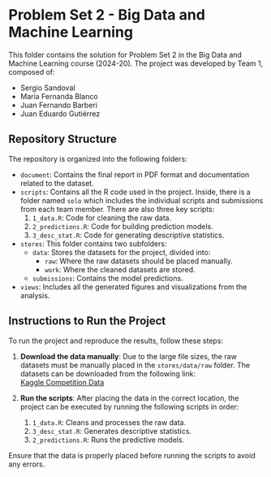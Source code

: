# Problem Set 2 - Big Data and Machine Learning

This folder contains the solution for Problem Set 2 in the Big Data and Machine Learning course (2024-20). The project was developed by Team 1, composed of:
- Sergio Sandoval
- María Fernanda Blanco
- Juan Fernando Barberi
- Juan Eduardo Gutiérrez

## Repository Structure

The repository is organized into the following folders:

- `document`: Contains the final report in PDF format and documentation related to the dataset.
- `scripts`: Contains all the R code used in the project. Inside, there is a folder named `solo` which includes the individual scripts and submissions from each team member. There are also three key scripts:
    1. `1_data.R`: Code for cleaning the raw data.
    2. `2_predictions.R`: Code for building prediction models.
    3. `3_desc_stat.R`: Code for generating descriptive statistics.
- `stores`: This folder contains two subfolders:
    - `data`: Stores the datasets for the project, divided into:
        - `raw`: Where the raw datasets should be placed manually.
        - `work`: Where the cleaned datasets are stored.
    - `submissions`: Contains the model predictions.
- `views`: Includes all the generated figures and visualizations from the analysis.

## Instructions to Run the Project

To run the project and reproduce the results, follow these steps:

1. **Download the data manually**: Due to the large file sizes, the raw datasets must be manually placed in the `stores/data/raw` folder. The datasets can be downloaded from the following link:  
   [Kaggle Competition Data](https://www.kaggle.com/competitions/uniandes-bdml-2024-20-ps-2/data)

2. **Run the scripts**: After placing the data in the correct location, the project can be executed by running the following scripts in order:
    1. `1_data.R`: Cleans and processes the raw data.
    2. `3_desc_stat.R`: Generates descriptive statistics.
    3. `2_predictions.R`: Runs the predictive models.

Ensure that the data is properly placed before running the scripts to avoid any errors.
